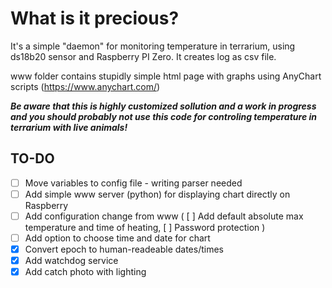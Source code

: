 # **What is it precious?**

It's a simple "daemon" for monitoring temperature in terrarium, using ds18b20 sensor and Raspberry PI Zero.
It creates log as csv file.

www folder contains stupidly simple html page with graphs using AnyChart scripts (https://www.anychart.com/)

***Be aware that this is highly customized sollution and a work in progress and you should probably not use this code for controling temperature in terrarium with live animals!***


## **TO-DO**

 - [ ] Move variables to config file - writing parser needed
 - [ ] Add simple www server (python) for displaying chart directly on Raspberry
 - [ ] Add configuration change from www ( [ ] Add default absolute max temperature and time of heating, [ ] Password protection )
 - [ ] Add option to choose time and date for chart
 - [x] Convert epoch to human-readeable dates/times
 - [x] Add watchdog service
 - [x] Add catch photo with lighting
